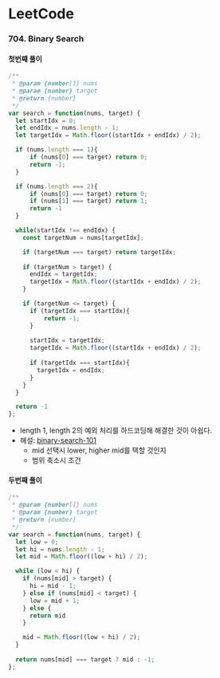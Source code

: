 # LeetCode

### 704. Binary Search

#### 첫번쨰 풀이

```javascript
/**
 * @param {number[]} nums
 * @param {number} target
 * @return {number}
 */
var search = function(nums, target) {
  let startIdx = 0;
  let endIdx = nums.length - 1;
  let targetIdx = Math.floor((startIdx + endIdx) / 2);

  if (nums.length === 1){
      if (nums[0] === target) return 0;
      return -1;
  }

  if (nums.length === 2){
      if (nums[0] === target) return 0;
      if (nums[1] === target) return 1;
      return -1
  }

  while(startIdx !== endIdx) {
    const targetNum = nums[targetIdx];

    if (targetNum === target) return targetIdx;
    
    if (targetNum > target) {
      endIdx = targetIdx;
      targetIdx = Math.floor((startIdx + endIdx) / 2);
    }

    if (targetNum <= target) {
      if (targetIdx === startIdx){
          return -1;
      }
        
      startIdx = targetIdx;
      targetIdx = Math.floor((startIdx + endIdx) / 2);
        
      if (targetIdx === startIdx){
        targetIdx = endIdx;
      }
    }
  }

  return -1
};
```

-  length 1, length 2의 예외 처리를 하드코딩해 해결한 것이 아쉽다.
-  해설: [binary-search-101](https://leetcode.com/problems/binary-search/solutions/423162/binary-search-101/)
    -  mid 선택시 lower, higher mid를 택할 것인지
    -  범위 축소시 조건

#### 두번째 풀이

```javascript
/**
 * @param {number[]} nums
 * @param {number} target
 * @return {number}
 */
var search = function(nums, target) {
  let low = 0;
  let hi = nums.length - 1;
  let mid = Math.floor((low + hi) / 2);

  while (low < hi) {
    if (nums[mid] > target) {
      hi = mid - 1;
    } else if (nums[mid] < target) {
      low = mid + 1;
    } else {
      return mid
    }

    mid = Math.floor((low + hi) / 2);
  }
  
  return nums[mid] === target ? mid : -1;
};
```